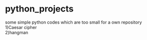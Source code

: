# python_projects
some simple python codes which are too small for a own repository<br/>
1)Caesar cipher<br/>
2)hangman <br/>
